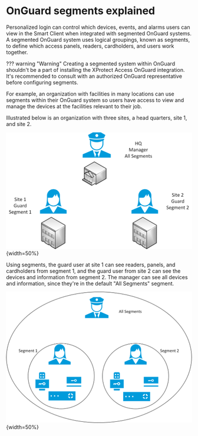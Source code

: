# OnGuard segments explained

Personalized login can control which devices, events, and alarms users can view in the Smart Client when integrated with segmented OnGuard systems. A segmented OnGuard system uses logical groupings, known as segments, to define which access panels, readers, cardholders, and users work together.

??? warning "Warning"
    Creating a segmented system within OnGuard shouldn't be a part of installing the XProtect Access OnGuard integration. It's recommended to consult with an authorized OnGuard representative before configuring segments.

For example, an organization with facilities in many locations can use segments within their OnGuard system so users have access to view and manage the devices at the facilities relevant to their job.

Illustrated below is an organization with three sites, a head quarters, site 1, and site 2.

![MultiSiteOrg](img/CXAL.Sites4Segments.png){width=50%}

Using segments, the guard user at site 1 can see readers, panels, and cardholders from segment 1, and the guard user from site 2 can see the devices and information from segment 2. The manager can see all devices and information, since they're in the default "All Segments" segment.

![SegmentedOrg](img/CXAL.Segs4Segs.png){width=50%}